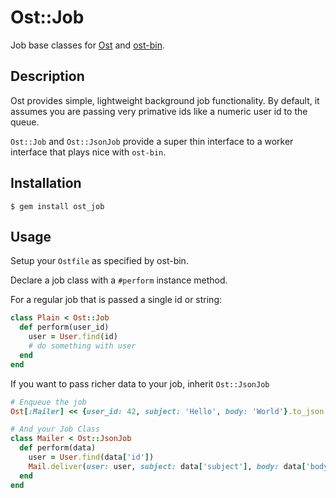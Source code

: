 Ost::Job
========

Job base classes for [Ost](https://github.com/soveran/ost) and
[ost-bin](https://github.com/djanowski/ost-bin).

Description
-----------

Ost provides simple, lightweight background job functionality.  By
default, it assumes you are passing very primative ids like a numeric
user id to the queue.

`Ost::Job` and `Ost::JsonJob` provide a super thin interface to a worker
interface that plays nice with `ost-bin`.

Installation
------------

    $ gem install ost_job

Usage
-----

Setup your `Ostfile` as specified by ost-bin.

Declare a job class with a `#perform` instance method.

For a regular job that is passed a single id or string:

```ruby
class Plain < Ost::Job
  def perform(user_id)
    user = User.find(id)
    # do something with user
  end
end
```

If you want to pass richer data to your job, inherit `Ost::JsonJob`

```ruby
# Enqueue the job
Ost[:Mailer] << {user_id: 42, subject: 'Hello', body: 'World'}.to_json

# And your Job Class
class Mailer < Ost::JsonJob
  def perform(data)
    user = User.find(data['id'])
    Mail.deliver(user: user, subject: data['subject'], body: data['body'])
  end
end
```
